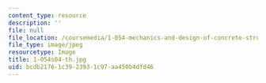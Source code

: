 ```yaml
---
content_type: resource
description: ''
file: null
file_location: /coursemedia/1-054-mechanics-and-design-of-concrete-structures-spring-2004/bcdb21761c3923931c97aa450b4dfd46_1-054s04-th.jpg
file_type: image/jpeg
resourcetype: Image
title: 1-054s04-th.jpg
uid: bcdb2176-1c39-2393-1c97-aa450b4dfd46
---
```

